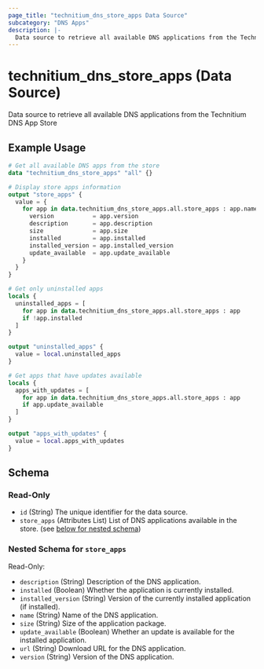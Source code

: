 ```yaml
---
page_title: "technitium_dns_store_apps Data Source"
subcategory: "DNS Apps"
description: |-
  Data source to retrieve all available DNS applications from the Technitium DNS App Store
---
```


# technitium_dns_store_apps (Data Source)

Data source to retrieve all available DNS applications from the Technitium DNS App Store

## Example Usage

```terraform
# Get all available DNS apps from the store
data "technitium_dns_store_apps" "all" {}

# Display store apps information
output "store_apps" {
  value = {
    for app in data.technitium_dns_store_apps.all.store_apps : app.name => {
      version           = app.version
      description       = app.description
      size              = app.size
      installed         = app.installed
      installed_version = app.installed_version
      update_available  = app.update_available
    }
  }
}

# Get only uninstalled apps
locals {
  uninstalled_apps = [
    for app in data.technitium_dns_store_apps.all.store_apps : app
    if !app.installed
  ]
}

output "uninstalled_apps" {
  value = local.uninstalled_apps
}

# Get apps that have updates available
locals {
  apps_with_updates = [
    for app in data.technitium_dns_store_apps.all.store_apps : app
    if app.update_available
  ]
}

output "apps_with_updates" {
  value = local.apps_with_updates
}
```

<!-- schema generated by tfplugindocs -->
## Schema

### Read-Only

- `id` (String) The unique identifier for the data source.
- `store_apps` (Attributes List) List of DNS applications available in the store. (see [below for nested schema](#nestedatt--store_apps))

<a id="nestedatt--store_apps"></a>
### Nested Schema for `store_apps`

Read-Only:

- `description` (String) Description of the DNS application.
- `installed` (Boolean) Whether the application is currently installed.
- `installed_version` (String) Version of the currently installed application (if installed).
- `name` (String) Name of the DNS application.
- `size` (String) Size of the application package.
- `update_available` (Boolean) Whether an update is available for the installed application.
- `url` (String) Download URL for the DNS application.
- `version` (String) Version of the DNS application.
